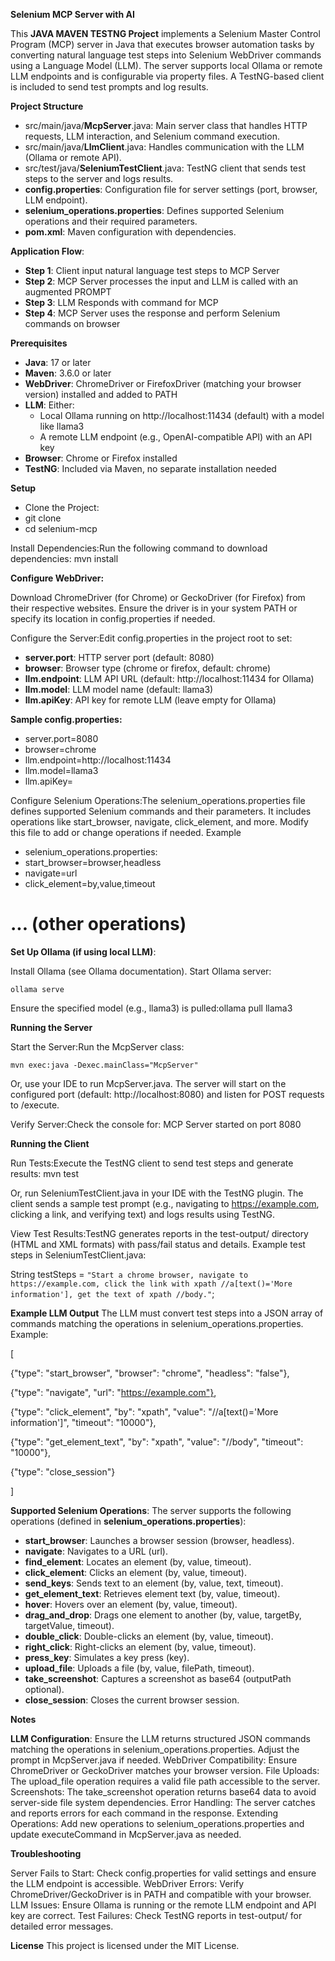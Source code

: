 **Selenium MCP Server with AI**

This **JAVA MAVEN TESTNG Project** implements a Selenium Master Control Program (MCP) server in Java that executes browser automation tasks by converting natural language test steps into Selenium WebDriver commands using a Language Model (LLM). The server supports local Ollama or remote LLM endpoints and is configurable via property files. A TestNG-based client is included to send test prompts and log results.

**Project Structure**

* src/main/java/**McpServer**.java: Main server class that handles HTTP requests, LLM interaction, and Selenium command execution.
* src/main/java/**LlmClient**.java: Handles communication with the LLM (Ollama or remote API).
* src/test/java/**SeleniumTestClient**.java: TestNG client that sends test steps to the server and logs results.
* **config.properties**: Configuration file for server settings (port, browser, LLM endpoint).
* **selenium_operations.properties**: Defines supported Selenium operations and their required parameters.
* **pom.xml**: Maven configuration with dependencies.

**Application Flow**:
* **Step 1**: Client input natural language test steps to MCP Server
* **Step 2**: MCP Server processes the input and LLM is called with an augmented PROMPT
* **Step 3**: LLM Responds with command for MCP 
* **Step 4**: MCP Server uses the response and perform Selenium commands on browser


**Prerequisites**

* **Java**: 17 or later
* **Maven**: 3.6.0 or later
* **WebDriver**: ChromeDriver or FirefoxDriver (matching your browser version) installed and added to PATH
* **LLM**: Either:
  * Local Ollama running on http://localhost:11434 (default) with a model like llama3 
  * A remote LLM endpoint (e.g., OpenAI-compatible API) with an API key
* **Browser**: Chrome or Firefox installed
* **TestNG**: Included via Maven, no separate installation needed

**Setup**

* Clone the Project:
* git clone <repository-url>
* cd selenium-mcp

Install Dependencies:Run the following command to download dependencies:
mvn install


**Configure WebDriver:**

Download ChromeDriver (for Chrome) or GeckoDriver (for Firefox) from their respective websites.
Ensure the driver is in your system PATH or specify its location in config.properties if needed.


Configure the Server:Edit config.properties in the project root to set:

* **server.port**: HTTP server port (default: 8080)
* **browser**: Browser type (chrome or firefox, default: chrome)
* **llm.endpoint**: LLM API URL (default: http://localhost:11434 for Ollama)
* **llm.model**: LLM model name (default: llama3)
* **llm.apiKey**: API key for remote LLM (leave empty for Ollama)


**Sample config.properties:**
* server.port=8080
* browser=chrome
* llm.endpoint=http://localhost:11434
* llm.model=llama3
* llm.apiKey=

Configure Selenium Operations:The selenium_operations.properties file defines supported Selenium commands and their parameters. It includes operations like start_browser, navigate, click_element, and more. Modify this file to add or change operations if needed.
Example 
* selenium_operations.properties:
* start_browser=browser,headless
* navigate=url
* click_element=by,value,timeout

# ... (other operations)

**Set Up Ollama (if using local LLM)**:

Install Ollama (see Ollama documentation).
Start Ollama server:

`ollama serve`

Ensure the specified model (e.g., llama3) is pulled:ollama pull llama3

**Running the Server**

Start the Server:Run the McpServer class:

`mvn exec:java -Dexec.mainClass="McpServer"`

Or, use your IDE to run McpServer.java.
The server will start on the configured port (default: http://localhost:8080) and listen for POST requests to /execute.

Verify Server:Check the console for:
MCP Server started on port 8080


**Running the Client**

Run Tests:Execute the TestNG client to send test steps and generate results:
mvn test

Or, run SeleniumTestClient.java in your IDE with the TestNG plugin.
The client sends a sample test prompt (e.g., navigating to https://example.com, clicking a link, and verifying text) and logs results using TestNG.

View Test Results:TestNG generates reports in the test-output/ directory (HTML and XML formats) with pass/fail status and details.
Example test steps in SeleniumTestClient.java:

String testSteps = `"Start a chrome browser, navigate to https://example.com, click the link with xpath //a[text()='More information'], get the text of xpath //body."`;

**Example LLM Output**
The LLM must convert test steps into a JSON array of commands matching the operations in selenium_operations.properties. Example:

[

{"type": "start_browser", "browser": "chrome", "headless": "false"},

{"type": "navigate", "url": "https://example.com"},

{"type": "click_element", "by": "xpath", "value": "//a[text()='More information']", "timeout": "10000"},

{"type": "get_element_text", "by": "xpath", "value": "//body", "timeout": "10000"},

{"type": "close_session"}

]

**Supported Selenium Operations**:
The server supports the following operations (defined in **selenium_operations.properties**):

* **start_browser**: Launches a browser session (browser, headless).
* **navigate**: Navigates to a URL (url).
* **find_element**: Locates an element (by, value, timeout).
* **click_element**: Clicks an element (by, value, timeout).
* **send_keys**: Sends text to an element (by, value, text, timeout).
* **get_element_text**: Retrieves element text (by, value, timeout).
* **hover**: Hovers over an element (by, value, timeout).
* **drag_and_drop**: Drags one element to another (by, value, targetBy, targetValue, timeout).
* **double_click**: Double-clicks an element (by, value, timeout).
* **right_click**: Right-clicks an element (by, value, timeout).
* **press_key**: Simulates a key press (key).
* **upload_file**: Uploads a file (by, value, filePath, timeout).
* **take_screenshot**: Captures a screenshot as base64 (outputPath optional).
* **close_session**: Closes the current browser session.

**Notes**

**LLM Configuration**: Ensure the LLM returns structured JSON commands matching the operations in selenium_operations.properties. Adjust the prompt in McpServer.java if needed.
WebDriver Compatibility: Ensure ChromeDriver or GeckoDriver matches your browser version.
File Uploads: The upload_file operation requires a valid file path accessible to the server.
Screenshots: The take_screenshot operation returns base64 data to avoid server-side file system dependencies.
Error Handling: The server catches and reports errors for each command in the response.
Extending Operations: Add new operations to selenium_operations.properties and update executeCommand in McpServer.java as needed.

**Troubleshooting**

Server Fails to Start: Check config.properties for valid settings and ensure the LLM endpoint is accessible.
WebDriver Errors: Verify ChromeDriver/GeckoDriver is in PATH and compatible with your browser.
LLM Issues: Ensure Ollama is running or the remote LLM endpoint and API key are correct.
Test Failures: Check TestNG reports in test-output/ for detailed error messages.

**License**
This project is licensed under the MIT License.
